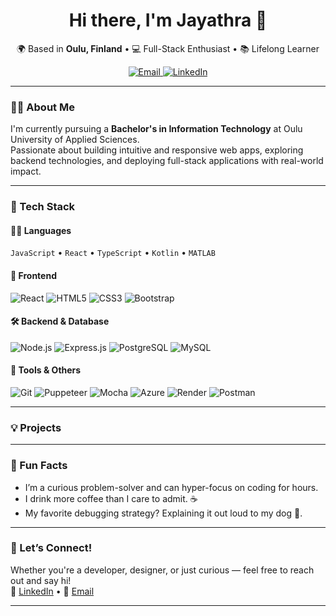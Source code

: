 <h1 align="center">Hi there, I'm Jayathra 👋</h1>

<p align="center">
  🌍 Based in <strong>Oulu, Finland</strong> • 💻 Full-Stack Enthusiast • 📚 Lifelong Learner
</p>

<p align="center">
  <a href="mailto:jayathracm@gmail.com">
    <img src="https://img.shields.io/badge/Email-Me-blue?style=flat-square&logo=gmail&logoColor=white" alt="Email" />
  </a>
  <a href="https://linkedin.com/in/jayathracm" target="_blank">
    <img src="https://img.shields.io/badge/LinkedIn-Profile-blue?style=flat-square&logo=linkedin" alt="LinkedIn" />
  </a>
</p>

---

### 👩‍🎓 About Me

I'm currently pursuing a **Bachelor's in Information Technology** at Oulu University of Applied Sciences.  
Passionate about building intuitive and responsive web apps, exploring backend technologies, and deploying full-stack applications with real-world impact.

---

### 🧰 Tech Stack

#### 👩‍💻 Languages  
`JavaScript` • `React` • `TypeScript` • `Kotlin` • `MATLAB`

#### 🎨 Frontend  
![React](https://img.shields.io/badge/-React-20232A?style=flat&logo=react)
![HTML5](https://img.shields.io/badge/-HTML5-E34F26?style=flat&logo=html5&logoColor=white)
![CSS3](https://img.shields.io/badge/-CSS3-1572B6?style=flat&logo=css3)
![Bootstrap](https://img.shields.io/badge/-Bootstrap-563D7C?style=flat&logo=bootstrap)

#### 🛠️ Backend & Database  
![Node.js](https://img.shields.io/badge/-Node.js-339933?style=flat&logo=node.js)
![Express.js](https://img.shields.io/badge/-Express-000000?style=flat&logo=express)
![PostgreSQL](https://img.shields.io/badge/-PostgreSQL-336791?style=flat&logo=postgresql)
![MySQL](https://img.shields.io/badge/-MySQL-4479A1?style=flat&logo=mysql)

#### 🔧 Tools & Others  
![Git](https://img.shields.io/badge/-Git-F05032?style=flat&logo=git)
![Puppeteer](https://img.shields.io/badge/-Puppeteer-40B5A4?style=flat&logo=puppeteer)
![Mocha](https://img.shields.io/badge/-Mocha-8D6748?style=flat&logo=mocha)
![Azure](https://img.shields.io/badge/-Azure-0078D4?style=flat&logo=microsoft-azure)
![Render](https://img.shields.io/badge/-Render-000000?style=flat&logo=render)
![Postman](https://img.shields.io/badge/-Postman-FF6C37?style=flat&logo=postman)

---

### 💡 Projects


---

### 🌟 Fun Facts

- I’m a curious problem-solver and can hyper-focus on coding for hours.
- I drink more coffee than I care to admit. ☕
- My favorite debugging strategy? Explaining it out loud to my dog 🐶.

---

### 🤝 Let’s Connect!

Whether you're a developer, designer, or just curious — feel free to reach out and say hi!  
💬 [LinkedIn](https://linkedin.com/in/jayathracm) • 📧 [Email](mailto:jayathracm@gmail.com)

---
